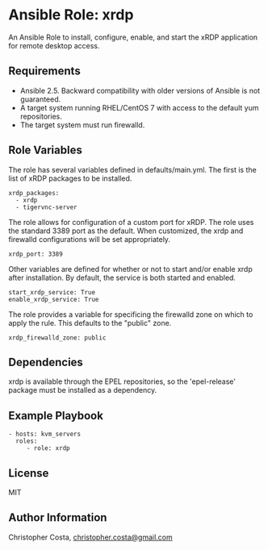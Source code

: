 Ansible Role: xrdp
=========

An Ansible Role to install, configure, enable, and start the xRDP application for remote desktop access.

Requirements
------------

* Ansible 2.5. Backward compatibility with older versions of Ansible is not guaranteed.
* A target system running RHEL/CentOS 7 with access to the default yum repositories.
* The target system must run firewalld.

Role Variables
--------------

The role has several variables defined in defaults/main.yml.  The first is the list of xRDP packages to be installed.

    xrdp_packages:
      - xrdp
      - tigervnc-server

The role allows for configuration of a custom port for xRDP.   The role uses the standard 3389 port as the default.  When customized, the xrdp and firewalld configurations will be set appropriately.

    xrdp_port: 3389

Other variables are defined for whether or not to start and/or enable xrdp after installation.  By default, the service is both started and enabled.

    start_xrdp_service: True
    enable_xrdp_service: True

The role provides a variable for specificing the firewalld zone on which to apply the rule.   This defaults to the "public" zone.

    xrdp_firewalld_zone: public 

Dependencies
------------

xrdp is available through the EPEL repositories, so the 'epel-release' package must be installed as a dependency. 

Example Playbook
----------------

    - hosts: kvm_servers
      roles:
         - role: xrdp

License
-------

MIT

Author Information
------------------

Christopher Costa, christopher.costa@gmail.com
